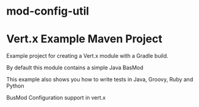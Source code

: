 mod-config-util
===============

# Vert.x Example Maven Project

Example project for creating a Vert.x module with a Gradle build.

By default this module contains a simple Java BasMod 

This example also shows you how to write tests in Java, Groovy, Ruby and Python


BusMod Configuration  support in vert.x
